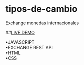 # tipos-de-cambio
Exchange monedas internacionales

##[LIVE DEMO](https://thelaucha.github.io/tipos-de-cambio/)

•JAVASCRIPT  
•EXCHANGE REST API  
•HTML  
•CSS  
